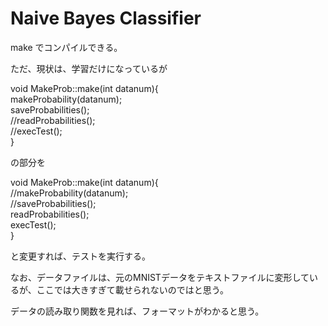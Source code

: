 # Naive Bayes Classifier

make 
でコンパイルできる。

ただ、現状は、学習だけになっているが

void MakeProb::make(int datanum){  
    makeProbability(datanum);  
    saveProbabilities();  
    //readProbabilities();  
    //execTest();  
}  

の部分を

void MakeProb::make(int datanum){  
    //makeProbability(datanum);  
    //saveProbabilities();  
    readProbabilities();  
    execTest();  
}  

と変更すれば、テストを実行する。

なお、データファイルは、元のMNISTデータをテキストファイルに変形しているが、ここでは大きすぎて載せられないのではと思う。

データの読み取り関数を見れば、フォーマットがわかると思う。
